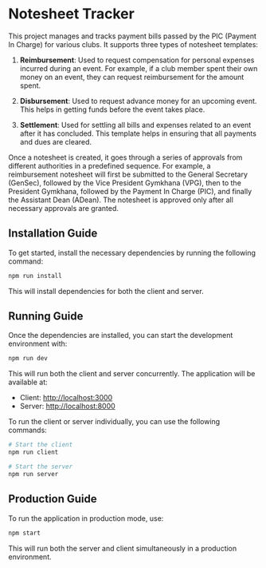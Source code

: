 
# Notesheet Tracker

This project manages and tracks payment bills passed by the PIC (Payment In Charge) for various clubs. It supports three types of notesheet templates:

1. **Reimbursement**: Used to request compensation for personal expenses incurred during an event. For example, if a club member spent their own money on an event, they can request reimbursement for the amount spent.
   
2. **Disbursement**: Used to request advance money for an upcoming event. This helps in getting funds before the event takes place.
   
3. **Settlement**: Used for settling all bills and expenses related to an event after it has concluded. This template helps in ensuring that all payments and dues are cleared.

Once a notesheet is created, it goes through a series of approvals from different authorities in a predefined sequence. For example, a reimbursement notesheet will first be submitted to the General Secretary (GenSec), followed by the Vice President Gymkhana (VPG), then to the President Gymkhana, followed by the Payment In Charge (PIC), and finally the Assistant Dean (ADean). The notesheet is approved only after all necessary approvals are granted.

## Installation Guide

To get started, install the necessary dependencies by running the following command:

```bash
npm run install
```

This will install dependencies for both the client and server.

## Running Guide

Once the dependencies are installed, you can start the development environment with:

```bash
npm run dev
```

This will run both the client and server concurrently. The application will be available at:

- Client: [http://localhost:3000](http://localhost:3000)
- Server: [http://localhost:8000](http://localhost:8000)

To run the client or server individually, you can use the following commands:

```bash
# Start the client
npm run client

# Start the server
npm run server
```

## Production Guide

To run the application in production mode, use:

```bash
npm start
```

This will run both the server and client simultaneously in a production environment.
